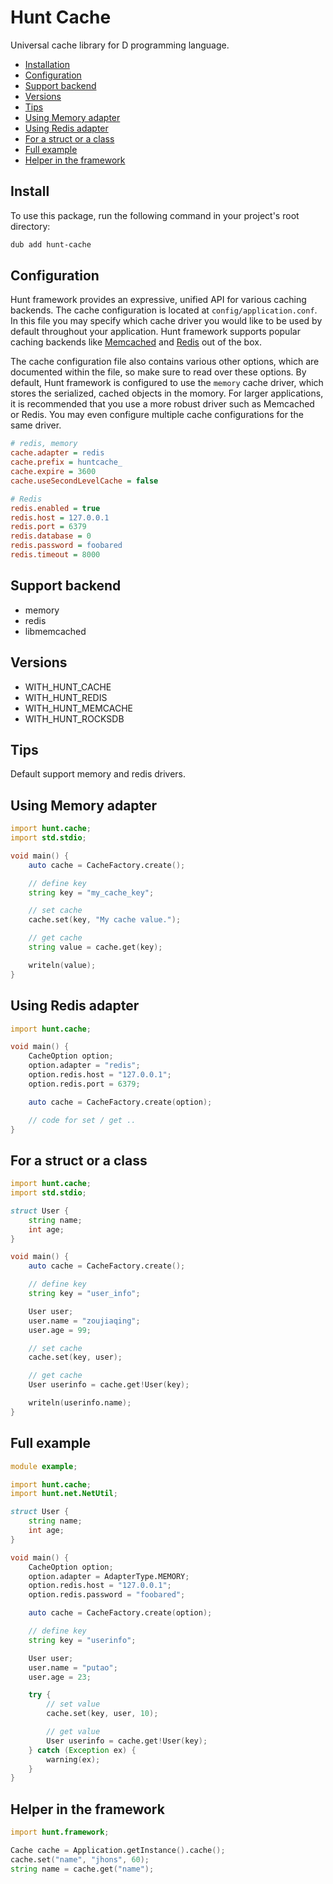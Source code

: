 # Hunt Cache
Universal cache library for D programming language.

- [Installation](#installation)
- [Configuration](#configuration)
- [Support backend](#support-backend)
- [Versions](#versions)
- [Tips](#tips)
- [Using Memory adapter](#memory-adapter)
- [Using Redis adapter](#redis-adapter)
- [For a struct or a class](#struct-class)
- [Full example](#full-example)
- [Helper in the framework](#helper)


<a name="installation"></a>
## Install
To use this package, run the following command in your project's root directory:

```sh
dub add hunt-cache
```

<a name="configuration"></a>
## Configuration

Hunt framework provides an expressive, unified API for various caching backends. The cache configuration is located at `config/application.conf`. In this file you may specify which cache driver you would like to be used by default throughout your application. Hunt framework supports popular caching backends like [Memcached](https://memcached.org) and [Redis](https://redis.io) out of the box.

The cache configuration file also contains various other options, which are documented within the file, so make sure to read over these options. By default, Hunt framework is configured to use the `memory` cache driver, which stores the serialized, cached objects in the momory. For larger applications, it is recommended that you use a more robust driver such as Memcached or Redis. You may even configure multiple cache configurations for the same driver.

```ini
# redis, memory
cache.adapter = redis
cache.prefix = huntcache_
cache.expire = 3600
cache.useSecondLevelCache = false

# Redis
redis.enabled = true
redis.host = 127.0.0.1
redis.port = 6379
redis.database = 0
redis.password = foobared
redis.timeout = 8000
```

<a name="support-backend"></a>
## Support backend

- memory
- redis
- libmemcached

<a name="versions"></a>
## Versions

 - WITH_HUNT_CACHE
 - WITH_HUNT_REDIS
 - WITH_HUNT_MEMCACHE
 - WITH_HUNT_ROCKSDB
 
<a name="tips"></a>
## Tips

Default support memory and redis drivers.

<a name="memory-adapter"></a>
## Using Memory adapter

```d
import hunt.cache;
import std.stdio;

void main() {
    auto cache = CacheFactory.create();

    // define key
    string key = "my_cache_key";

    // set cache
    cache.set(key, "My cache value.");

    // get cache
    string value = cache.get(key);

    writeln(value);
}
```

<a name="redis-adapter"></a>
## Using Redis adapter

```d
import hunt.cache;

void main() {
    CacheOption option;
    option.adapter = "redis";
    option.redis.host = "127.0.0.1";
    option.redis.port = 6379;

    auto cache = CacheFactory.create(option);

    // code for set / get ..
}
```

<a name="struct-class"></a>
## For a struct or a class

```d
import hunt.cache;
import std.stdio;

struct User {
    string name;
    int age;
}

void main() {
    auto cache = CacheFactory.create();

    // define key
    string key = "user_info";

    User user;
    user.name = "zoujiaqing";
    user.age = 99;

    // set cache
    cache.set(key, user);

    // get cache
    User userinfo = cache.get!User(key);

    writeln(userinfo.name);
}
```

<a name="full-example"></a>
## Full example

```d 
module example;

import hunt.cache;
import hunt.net.NetUtil;

struct User {
    string name;
    int age;
}

void main() {
    CacheOption option;
    option.adapter = AdapterType.MEMORY;
    option.redis.host = "127.0.0.1";
    option.redis.password = "foobared";

    auto cache = CacheFactory.create(option);

    // define key
    string key = "userinfo";

    User user;
    user.name = "putao";
    user.age = 23;

    try {
        // set value
        cache.set(key, user, 10);

        // get value
        User userinfo = cache.get!User(key);
    } catch (Exception ex) {
        warning(ex);
    }
}
```

<a name="helper"></a>
## Helper in the framework

```d
import hunt.framework;

Cache cache = Application.getInstance().cache();
cache.set("name", "jhons", 60);
string name = cache.get("name");
```
